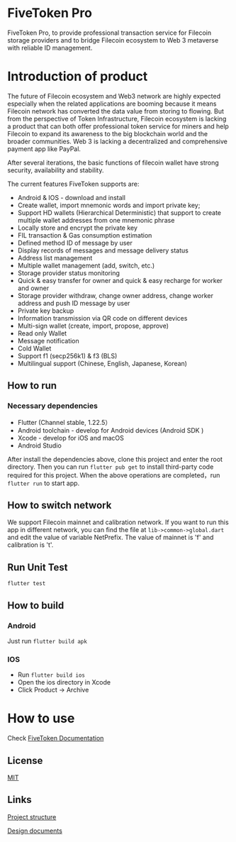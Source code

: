 # FiveToken Pro

FiveToken Pro, to provide professional transaction service for Filecoin storage providers and to bridge Filecoin ecosystem to Web 3 metaverse with reliable ID management.

# Introduction of  product

The future of Filecoin ecosystem and Web3 network are highly expected especially when the related applications are booming because it means Filecoin network has converted the data value from storing to flowing. But from the perspective of Token Infrastructure, Filecoin ecosystem is lacking a product that can both offer professional token service for miners and help Filecoin to expand its awareness to the big blockchain world and the broader communities. Web 3 is lacking a decentralized and comprehensive payment app like PayPal.

After several iterations, the basic functions of filecoin wallet have strong security, availability and stability. 

The current features FiveToken supports are:

- Android & IOS - download and install
- Create wallet, import mnemonic words and import private key;
- Support HD wallets (Hierarchical Deterministic) that support to create multiple wallet addresses from one mnemonic phrase
- Locally store and encrypt the private key
- FIL transaction & Gas consumption estimation
- Defined method ID of message by user
- Display records of messages and message delivery status
- Address list management
- Multiple wallet management (add, switch, etc.)
- Storage provider status monitoring
- Quick & easy transfer for owner and quick & easy recharge for worker and owner
- Storage provider withdraw, change owner address, change worker address and push ID message by user
- Private key backup
- Information transmission via QR code on different devices
- Multi-sign wallet (create, import, propose, approve)
- Read only Wallet
- Message notification 
- Cold Wallet
- Support f1 (secp256k1) & f3 (BLS)
- Multilingual support (Chinese, English, Japanese, Korean) 

## How to run

### Necessary dependencies

- Flutter (Channel stable, 1.22.5）
- Android toolchain - develop for Android devices (Android SDK )
- Xcode - develop for iOS and macOS 
- Android Studio 

After install the dependencies above, clone this project and enter the root directory. Then you can run `flutter pub get` to install third-party code required for this project. When the above operations are completed，run `flutter run` to start app.

## How to switch network

We support Filecoin mainnet and calibration network. If you want to run this app in different network, you can find the file at `lib->common->global.dart` and edit the value of variable NetPrefix. The value of mainnet is 'f' and calibration is 't'.

## Run Unit Test

`flutter test`

## How to build

### Android

Just run `flutter build apk`

### IOS

- Run `flutter build ios`
- Open the ios directory in Xcode
- Click Product -> Archive 

# How to use

Check [FiveToken Documentation](https://docs.fivetoken.io/userguide/proapp.html)

## License

[MIT](https://github.com/FiveToken/FiveToken-Pro/blob/master/LICENSE)

## Links

[Project structure](./doc/code-tree.txt)

[Design documents](./doc/impl.md)